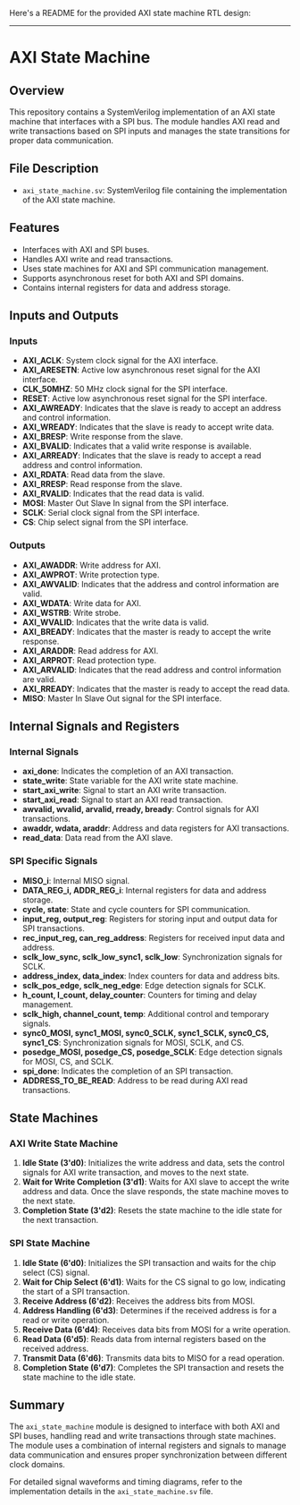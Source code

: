 Here's a README for the provided AXI state machine RTL design:

---

# AXI State Machine

## Overview

This repository contains a SystemVerilog implementation of an AXI state machine that interfaces with a SPI bus. The module handles AXI read and write transactions based on SPI inputs and manages the state transitions for proper data communication.

## File Description

- `axi_state_machine.sv`: SystemVerilog file containing the implementation of the AXI state machine.

## Features

- Interfaces with AXI and SPI buses.
- Handles AXI write and read transactions.
- Uses state machines for AXI and SPI communication management.
- Supports asynchronous reset for both AXI and SPI domains.
- Contains internal registers for data and address storage.

## Inputs and Outputs

### Inputs

- **AXI_ACLK**: System clock signal for the AXI interface.
- **AXI_ARESETN**: Active low asynchronous reset signal for the AXI interface.
- **CLK_50MHZ**: 50 MHz clock signal for the SPI interface.
- **RESET**: Active low asynchronous reset signal for the SPI interface.
- **AXI_AWREADY**: Indicates that the slave is ready to accept an address and control information.
- **AXI_WREADY**: Indicates that the slave is ready to accept write data.
- **AXI_BRESP**: Write response from the slave.
- **AXI_BVALID**: Indicates that a valid write response is available.
- **AXI_ARREADY**: Indicates that the slave is ready to accept a read address and control information.
- **AXI_RDATA**: Read data from the slave.
- **AXI_RRESP**: Read response from the slave.
- **AXI_RVALID**: Indicates that the read data is valid.
- **MOSI**: Master Out Slave In signal from the SPI interface.
- **SCLK**: Serial clock signal from the SPI interface.
- **CS**: Chip select signal from the SPI interface.

### Outputs

- **AXI_AWADDR**: Write address for AXI.
- **AXI_AWPROT**: Write protection type.
- **AXI_AWVALID**: Indicates that the address and control information are valid.
- **AXI_WDATA**: Write data for AXI.
- **AXI_WSTRB**: Write strobe.
- **AXI_WVALID**: Indicates that the write data is valid.
- **AXI_BREADY**: Indicates that the master is ready to accept the write response.
- **AXI_ARADDR**: Read address for AXI.
- **AXI_ARPROT**: Read protection type.
- **AXI_ARVALID**: Indicates that the read address and control information are valid.
- **AXI_RREADY**: Indicates that the master is ready to accept the read data.
- **MISO**: Master In Slave Out signal for the SPI interface.

## Internal Signals and Registers

### Internal Signals

- **axi_done**: Indicates the completion of an AXI transaction.
- **state_write**: State variable for the AXI write state machine.
- **start_axi_write**: Signal to start an AXI write transaction.
- **start_axi_read**: Signal to start an AXI read transaction.
- **awvalid, wvalid, arvalid, rready, bready**: Control signals for AXI transactions.
- **awaddr, wdata, araddr**: Address and data registers for AXI transactions.
- **read_data**: Data read from the AXI slave.

### SPI Specific Signals

- **MISO_i**: Internal MISO signal.
- **DATA_REG_i, ADDR_REG_i**: Internal registers for data and address storage.
- **cycle, state**: State and cycle counters for SPI communication.
- **input_reg, output_reg**: Registers for storing input and output data for SPI transactions.
- **rec_input_reg, can_reg_address**: Registers for received input data and address.
- **sclk_low_sync, sclk_low_sync1, sclk_low**: Synchronization signals for SCLK.
- **address_index, data_index**: Index counters for data and address bits.
- **sclk_pos_edge, sclk_neg_edge**: Edge detection signals for SCLK.
- **h_count, l_count, delay_counter**: Counters for timing and delay management.
- **sclk_high, channel_count, temp**: Additional control and temporary signals.
- **sync0_MOSI, sync1_MOSI, sync0_SCLK, sync1_SCLK, sync0_CS, sync1_CS**: Synchronization signals for MOSI, SCLK, and CS.
- **posedge_MOSI, posedge_CS, posedge_SCLK**: Edge detection signals for MOSI, CS, and SCLK.
- **spi_done**: Indicates the completion of an SPI transaction.
- **ADDRESS_TO_BE_READ**: Address to be read during AXI read transactions.

## State Machines

### AXI Write State Machine

1. **Idle State (3'd0)**: Initializes the write address and data, sets the control signals for AXI write transaction, and moves to the next state.
2. **Wait for Write Completion (3'd1)**: Waits for AXI slave to accept the write address and data. Once the slave responds, the state machine moves to the next state.
3. **Completion State (3'd2)**: Resets the state machine to the idle state for the next transaction.

### SPI State Machine

1. **Idle State (6'd0)**: Initializes the SPI transaction and waits for the chip select (CS) signal.
2. **Wait for Chip Select (6'd1)**: Waits for the CS signal to go low, indicating the start of a SPI transaction.
3. **Receive Address (6'd2)**: Receives the address bits from MOSI.
4. **Address Handling (6'd3)**: Determines if the received address is for a read or write operation.
5. **Receive Data (6'd4)**: Receives data bits from MOSI for a write operation.
6. **Read Data (6'd5)**: Reads data from internal registers based on the received address.
7. **Transmit Data (6'd6)**: Transmits data bits to MISO for a read operation.
8. **Completion State (6'd7)**: Completes the SPI transaction and resets the state machine to the idle state.

## Summary

The `axi_state_machine` module is designed to interface with both AXI and SPI buses, handling read and write transactions through state machines. The module uses a combination of internal registers and signals to manage data communication and ensures proper synchronization between different clock domains.

For detailed signal waveforms and timing diagrams, refer to the implementation details in the `axi_state_machine.sv` file.

